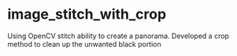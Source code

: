 # image_stitch_with_crop
Using OpenCV stitch ability to create a panorama. Developed a crop method to clean up the unwanted black portion

